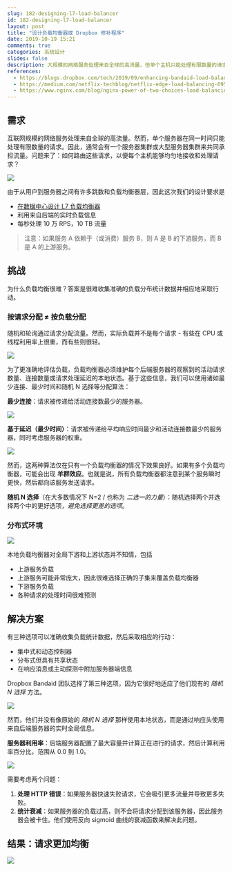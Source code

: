 ```yaml
---
slug: 182-designing-l7-load-balancer
id: 182-designing-l7-load-balancer
layout: post
title: "设计负载均衡器或 Dropbox 修补程序"
date: 2019-10-19 15:21
comments: true
categories: 系统设计
slides: false
description: 大规模的网络服务处理来自全球的高流量，但单个主机只能处理有限数量的请求。通常会有一个服务器集群来处理所有流量。如何路由这些请求，以便每个主机能够均匀地接收请求？
references:
  - https://blogs.dropbox.com/tech/2019/09/enhancing-bandaid-load-balancing-at-dropbox-by-leveraging-real-time-backend-server-load-information/
  - https://medium.com/netflix-techblog/netflix-edge-load-balancing-695308b5548c
  - https://www.nginx.com/blog/nginx-power-of-two-choices-load-balancing-algorithm/#least_conn
---
```


## 需求

互联网规模的网络服务处理来自全球的高流量。然而，单个服务器在同一时间只能处理有限数量的请求。因此，通常会有一个服务器集群或大型服务器集群来共同承担流量。问题来了：如何路由这些请求，以便每个主机能够均匀地接收和处理请求？

![](https://res.cloudinary.com/dohtidfqh/image/upload/v1571516030/web-guiguio/01-s_71d9a66b3d35f2559b6febf625b03c50d20a1b0c11818ddb19fbbadeafbd11d5_1567646267795_image.png)

由于从用户到服务器之间有许多跳数和负载均衡器层，因此这次我们的设计要求是

* [在数据中心设计 L7 负载均衡器](https://tianpan.co/notes/2018-07-23-load-balancer-types)
* 利用来自后端的实时负载信息
* 每秒处理 10 万 RPS，10 TB 流量

> 注意：如果服务 A 依赖于（或消费）服务 B，则 A 是 B 的下游服务，而 B 是 A 的上游服务。

## 挑战
为什么负载均衡很难？答案是很难收集准确的负载分布统计数据并相应地采取行动。

### 按请求分配 ≠ 按负载分配

随机和轮询通过请求分配流量。然而，实际负载并不是每个请求 - 有些在 CPU 或线程利用率上很重，而有些则很轻。

![](https://res.cloudinary.com/dohtidfqh/image/upload/v1571519977/web-guiguio/round-robin_power-of-two-choices.png)

为了更准确地评估负载，负载均衡器必须维护每个后端服务器的观察到的活动请求数量、连接数量或请求处理延迟的本地状态。基于这些信息，我们可以使用诸如最少连接、最少时间和随机 N 选择等分配算法：

**最少连接**：请求被传递给活动连接数最少的服务器。

![](https://res.cloudinary.com/dohtidfqh/image/upload/v1571520022/web-guiguio/least-conn_power-of-two-choices.png)

**基于延迟（最少时间）**：请求被传递给平均响应时间最少和活动连接数最少的服务器，同时考虑服务器的权重。

![](https://res.cloudinary.com/dohtidfqh/image/upload/v1571520022/web-guiguio/least-conn_power-of-two-choices.png)

然而，这两种算法仅在只有一个负载均衡器的情况下效果良好。如果有多个负载均衡器，可能会出现 **羊群效应**。也就是说，所有负载均衡器都注意到某个服务瞬时更快，然后都向该服务发送请求。

**随机 N 选择**（在大多数情况下 N=2 / 也称为 *二选一的力量*）：随机选择两个并选择两个中的更好选项，*避免选择更差的选项*。

### 分布式环境

![](https://res.cloudinary.com/dohtidfqh/image/upload/v1571516504/web-guiguio/02-s_71d9a66b3d35f2559b6febf625b03c50d20a1b0c11818ddb19fbbadeafbd11d5_1567573729122_image.png)

本地负载均衡器对全局下游和上游状态并不知情，包括

* 上游服务负载
* 上游服务可能非常庞大，因此很难选择正确的子集来覆盖负载均衡器
* 下游服务负载
* 各种请求的处理时间很难预测

## 解决方案
有三种选项可以准确收集负载统计数据，然后采取相应的行动：

* 集中式和动态控制器
* 分布式但具有共享状态
* 在响应消息或主动探测中附加服务器端信息

Dropbox Bandaid 团队选择了第三种选项，因为它很好地适应了他们现有的 *随机 N 选择* 方法。

![](https://res.cloudinary.com/dohtidfqh/image/upload/v1571519434/web-guiguio/03-s_36fd13246bc17faff0558a94f22b02b1467d2b44c17456e7ff5ae7d2f7c84c87_1567054697304_microservice2.png)

然而，他们并没有像原始的 *随机 N 选择* 那样使用本地状态，而是通过响应头使用来自后端服务器的实时全局信息。

**服务器利用率**：后端服务器配置了最大容量并计算正在进行的请求，然后计算利用率百分比，范围从 0.0 到 1.0。

![](https://res.cloudinary.com/dohtidfqh/image/upload/v1571521419/web-guiguio/04-s_71d9a66b3d35f2559b6febf625b03c50d20a1b0c11818ddb19fbbadeafbd11d5_1567652883718_image.png)

需要考虑两个问题：

1. **处理 HTTP 错误**：如果服务器快速失败请求，它会吸引更多流量并导致更多失败。
2. **统计衰减**：如果服务器的负载过高，则不会将请求分配到该服务器，因此服务器会被卡住。他们使用反向 sigmoid 曲线的衰减函数来解决此问题。

## 结果：请求更加均衡

![](https://res.cloudinary.com/dohtidfqh/image/upload/v1571523160/web-guiguio/06-s_71d9a66b3d35f2559b6febf625b03c50d20a1b0c11818ddb19fbbadeafbd11d5_1567642263885_image-e1568763671660.png)